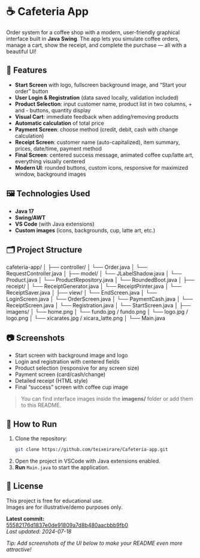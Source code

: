 # ☕ Cafeteria App

Order system for a coffee shop with a modern, user-friendly graphical interface built in **Java Swing**. The app lets you simulate coffee orders, manage a cart, show the receipt, and complete the purchase — all with a beautiful UI!

## 🎯 Features

- **Start Screen** with logo, fullscreen background image, and “Start your order” button  
- **User Login & Registration** (data saved locally, validation included)  
- **Product Selection**: input customer name, product list in two columns, + and - buttons, quantity display  
- **Visual Cart**: immediate feedback when adding/removing products  
- **Automatic calculation** of total price  
- **Payment Screen**: choose method (credit, debit, cash with change calculation)  
- **Receipt Screen**: customer name (auto-capitalized), item summary, prices, date/time, payment method  
- **Final Screen**: centered success message, animated coffee cup/latte art, everything visually centered  
- **Modern UI**: rounded buttons, custom icons, responsive for maximized window, background images  

## 🖼️ Technologies Used

- **Java 17**
- **Swing/AWT**
- **VS Code** (with Java extensions)
- **Custom images** (icons, backgrounds, cup, latte art, etc.)

## 🗂️ Project Structure

cafeteria-app/
│
├── controller/
│ └── Order.java
│ └── RequestController.java
│
├── model/
│ └── JLabelShadow.java
│ └── Product.java
│ └── ProductRepository.java
│ └── RoundedBoot.java
│
├── receipt/
│ └── ReceiptGenerator.java
│ └── ReceiptPrinter.java
│ └── ReceiptSaver.java
│
├── view/
│ └── EndScreen.java
│ └── LoginScreen.java
│ └── OrderScreen.java
│ └── PaymentCash.java
│ └── ReceiptScreen.java
│ └── Registration.java
│ └── StartScreen.java
│
├── imagens/
│ └── home.png
│ └── fundo.jpg / fundo.png
│ └── logo.jpg / logo.png
│ └── xicarates.jpg / xicara_latte.png
│
└── Main.java


## 📷 Screenshots

- Start screen with background image and logo
- Login and registration with centered fields
- Product selection (responsive for any screen size)
- Payment screen (card/cash/change)
- Detailed receipt (HTML style)
- Final “success” screen with coffee cup image

> You can find interface images inside the **imagens/** folder or add them to this README.

## 🚀 How to Run

1. Clone the repository:
    ```sh
    git clone https://github.com/teixeirare/Cafeteria-app.git
    ```
2. Open the project in VSCode with Java extensions enabled.
3. **Run** `Main.java` to start the application.

## 📝 License

This project is free for educational use.  
Images are for illustrative/demo purposes only.

**Latest commit:**  
[55582176d1837e0de91809a7d8b480aacbbb9fb0](https://github.com/teixeirare/Cafeteria-app/commit/55582176d1837e0de91809a7d8b480aacbbb9fb0)  
_Last updated: 2024-07-18_

*Tip: Add screenshots of the UI below to make your README even more attractive!*


